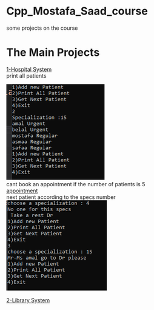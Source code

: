 # Cpp_Mostafa_Saad_course
some projects on the course


# The Main Projects

[1-Hospital System ](https://github.com/SaadMu7ammad/Projects_MostafaSaadCourse/blob/main/HospitalSystem.cpp)<br>
print all patients<br>

![print all patients](https://github.com/SaadMu7ammad/Projects_MostafaSaadCourse/blob/main/hopitalsys%20(2).png)<br>
cant book an appointment if the number of patients is 5 <br>
[appointment](https://github.com/SaadMu7ammad/Projects_MostafaSaadCourse/blob/main/hopitalsys%20(1).png)<br>
next patient according to the specs number<br>
![alt text](https://github.com/SaadMu7ammad/Projects_MostafaSaadCourse/blob/main/hopitalsys%20(3).png)<br>



[2-Library System ](https://github.com/SaadMu7ammad/Cpp_Mostafa_Saad_course/blob/main/02%20Project-LibrarySystem.cpp)
